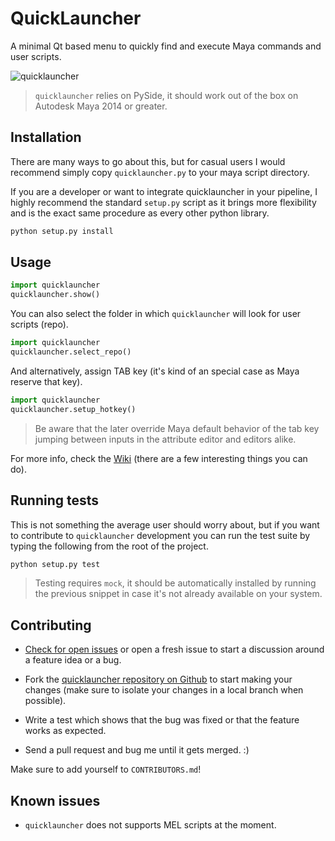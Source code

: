 QuickLauncher
=============

A minimal Qt based menu to quickly find and execute Maya commands and user scripts.

![quicklauncher](https://cloud.githubusercontent.com/assets/2292742/17669950/1be0ea84-6353-11e6-8726-f233cfc2ea25.gif)

> `quicklauncher` relies on PySide, it should work out of the box on Autodesk Maya 2014 or greater.


## Installation

There are many ways to go about this, but for casual users I would recommend simply copy
`quicklauncher.py` to your maya script directory.

If you are a developer or want to integrate quicklauncher in your pipeline, I highly recommend
the standard `setup.py` script as it brings more flexibility and is the exact same procedure as
every other python library.

```python
python setup.py install
```


## Usage

```python
import quicklauncher
quicklauncher.show()
```

You can also select the folder in which `quicklauncher` will look for user scripts (repo).

```python
import quicklauncher
quicklauncher.select_repo()
```

And alternatively, assign TAB key (it's kind of an special case as Maya reserve that key).

```python
import quicklauncher
quicklauncher.setup_hotkey()
```

> Be aware that the later override Maya default behavior of the tab key jumping between inputs in the
> attribute editor and editors alike.


For more info, check the [Wiki][] (there are a few interesting things you can do).

[Wiki]: https://github.com/csaez/quicklauncher/wiki


## Running tests

This is not something the average user should worry about, but if you want to contribute to `quicklauncher` development you can run the test suite by typing the following from the root of the project.

```bash
python setup.py test
```

> Testing requires `mock`, it should be automatically installed by running the previous snippet in case it's not already available on your system.


## Contributing

- [Check for open issues](https://github.com/csaez/quicklauncher/issues) or open a fresh issue to
  start a discussion around a feature idea or a bug.

- Fork the [quicklauncher repository on Github](https://github.com/csaez/quicklauncher) to start
  making your changes (make sure to isolate your changes in a local branch when possible).

- Write a test which shows that the bug was fixed or that the feature works as expected.

- Send a pull request and bug me until it gets merged. :)


Make sure to add yourself to `CONTRIBUTORS.md`!


## Known issues

- `quicklauncher` does not supports MEL scripts at the moment.
